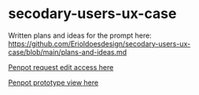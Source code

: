 # secodary-users-ux-case

Written plans and ideas for the prompt here: https://github.com/Erioldoesdesign/secodary-users-ux-case/blob/main/plans-and-ideas.md 

[Penpot request edit access here](https://design.penpot.app/#/workspace?team-id=d444cd60-66d8-11eb-a85f-03f8ac143bbf&file-id=bd830f34-5ac9-8161-8006-d648d636b495&page-id=bd830f34-5ac9-8161-8006-d648d636b496)

[Penpot prototype view here](https://design.penpot.app/#/view?file-id=bd830f34-5ac9-8161-8006-d648d636b495&page-id=bd830f34-5ac9-8161-8006-d648d636b496&section=interactions&index=0&share-id=bd830f34-5ac9-8161-8006-d710e859c99f)